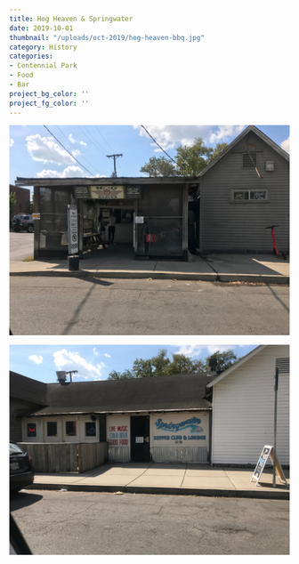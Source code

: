```yaml
---
title: Hog Heaven & Springwater
date: 2019-10-01
thumbnail: "/uploads/oct-2019/hog-heaven-bbq.jpg"
category: History
categories:
- Centennial Park
- Food
- Bar
project_bg_color: ''
project_fg_color: ''
---
```


![Hog Heaven BBQ, Centennial Park, Nashville](/uploads/oct-2019/hog-heaven-bbq.jpg)

![Springwater, Centennial Park, Nashville](/uploads/oct-2019/springwater.jpg)

